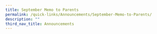 ```yaml
---
title: September Memo to Parents
permalink: /quick-links/Announcements/September-Memo-to-Parents/
description: ""
third_nav_title: Announcements
---
```

